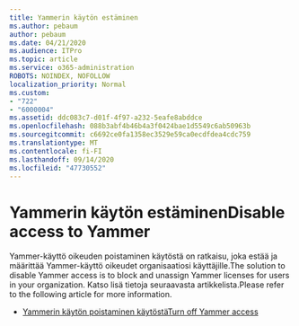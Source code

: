 ```yaml
---
title: Yammerin käytön estäminen
ms.author: pebaum
author: pebaum
ms.date: 04/21/2020
ms.audience: ITPro
ms.topic: article
ms.service: o365-administration
ROBOTS: NOINDEX, NOFOLLOW
localization_priority: Normal
ms.custom:
- "722"
- "6000004"
ms.assetid: ddc083c7-d01f-4f97-a232-5eafe8abddce
ms.openlocfilehash: 088b3abf4b46b4a3f0424bae1d5549c6ab50963b
ms.sourcegitcommit: c6692ce0fa1358ec3529e59ca0ecdfdea4cdc759
ms.translationtype: MT
ms.contentlocale: fi-FI
ms.lasthandoff: 09/14/2020
ms.locfileid: "47730552"
---
```

# <a name="disable-access-to-yammer"></a><span data-ttu-id="83e52-102">Yammerin käytön estäminen</span><span class="sxs-lookup"><span data-stu-id="83e52-102">Disable access to Yammer</span></span>

<span data-ttu-id="83e52-103">Yammer-käyttö oikeuden poistaminen käytöstä on ratkaisu, joka estää ja määrittää Yammer-käyttö oikeudet organisaatiosi käyttäjille.</span><span class="sxs-lookup"><span data-stu-id="83e52-103">The solution to disable Yammer access is to block and unassign Yammer licenses for users in your organization.</span></span> <span data-ttu-id="83e52-104">Katso lisä tietoja seuraavasta artikkelista.</span><span class="sxs-lookup"><span data-stu-id="83e52-104">Please refer to the following article for more information.</span></span>
  
- [<span data-ttu-id="83e52-105">Yammerin käytön poistaminen käytöstä</span><span class="sxs-lookup"><span data-stu-id="83e52-105">Turn off Yammer access</span></span>](https://docs.microsoft.com/yammer/manage-yammer-users/turn-off-user-access)
